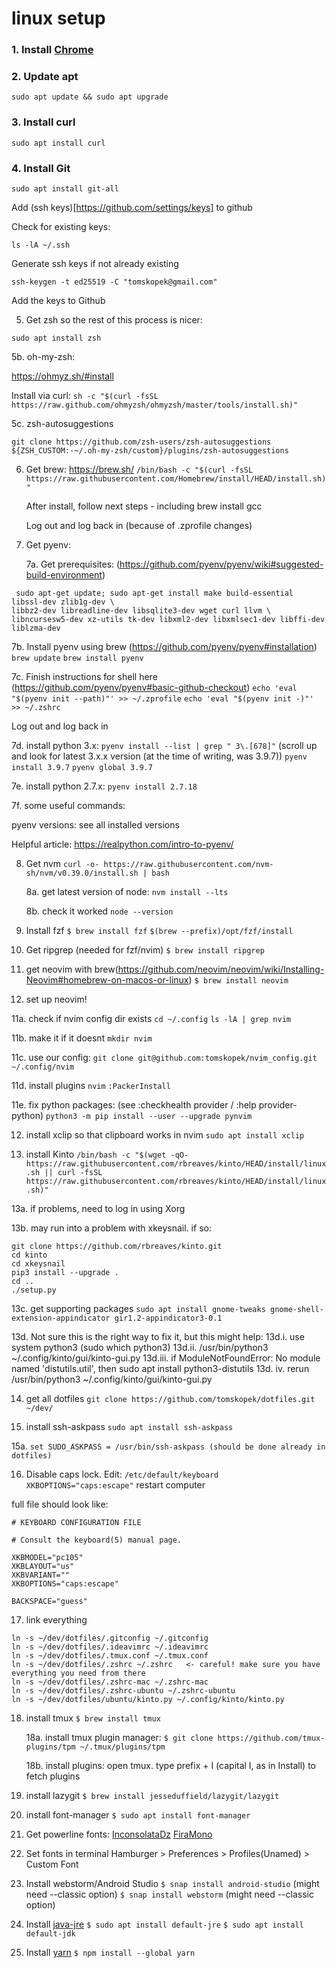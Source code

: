 # linux setup

### 1. Install [Chrome](https://www.google.com/intl/en_ca/chrome/)

### 2. Update apt
```
sudo apt update && sudo apt upgrade
```

### 3. Install curl
```
sudo apt install curl
```

### 4. Install Git


```console
sudo apt install git-all
```

Add (ssh keys)[https://github.com/settings/keys] to github

Check for existing keys:
```
ls -lA ~/.ssh
```

Generate ssh keys if not already existing
```
ssh-keygen -t ed25519 -C "tomskopek@gmail.com"
```

Add the keys to Github

5. Get zsh so the rest of this process is nicer:
   
```
sudo apt install zsh
```
   
   5b. oh-my-zsh:
   
   https://ohmyz.sh/#install
   
   Install via curl: `sh -c "$(curl -fsSL https://raw.github.com/ohmyzsh/ohmyzsh/master/tools/install.sh)"`
   
   5c. zsh-autosuggestions
   
   `git clone https://github.com/zsh-users/zsh-autosuggestions ${ZSH_CUSTOM:-~/.oh-my-zsh/custom}/plugins/zsh-autosuggestions`

6. Get brew: https://brew.sh/
   `/bin/bash -c "$(curl -fsSL https://raw.githubusercontent.com/Homebrew/install/HEAD/install.sh)"`
   
   After install, follow next steps - including brew install gcc
   
   Log out and log back in (because of .zprofile changes)

7. Get pyenv:

   7a. Get prerequisites: (https://github.com/pyenv/pyenv/wiki#suggested-build-environment)

 ```
  sudo apt-get update; sudo apt-get install make build-essential libssl-dev zlib1g-dev \
 libbz2-dev libreadline-dev libsqlite3-dev wget curl llvm \
 libncursesw5-dev xz-utils tk-dev libxml2-dev libxmlsec1-dev libffi-dev liblzma-dev
 ```

7b. Install pyenv using brew (https://github.com/pyenv/pyenv#installation)
`brew update`
`brew install pyenv`

7c. Finish instructions for shell here (https://github.com/pyenv/pyenv#basic-github-checkout)
`echo 'eval "$(pyenv init --path)"' >> ~/.zprofile`
`echo 'eval "$(pyenv init -)"' >> ~/.zshrc`

Log out and log back in

7d. install python 3.x:
`pyenv install --list | grep " 3\.[678]"`
(scroll up and look for latest 3.x.x version (at the time of writing, was 3.9.7))
`pyenv install 3.9.7`
`pyenv global 3.9.7`

7e. install python 2.7.x:
`pyenv install 2.7.18`

7f. some useful commands:

pyenv versions: see all installed versions

Helpful article: https://realpython.com/intro-to-pyenv/

8. Get nvm
   `curl -o- https://raw.githubusercontent.com/nvm-sh/nvm/v0.39.0/install.sh | bash`

   8a. get latest version of node:
   `nvm install --lts`

   8b. check it worked
   `node --version`

9. Install fzf
   `$ brew install fzf`
   `$(brew --prefix)/opt/fzf/install`

10. Get ripgrep (needed for fzf/nvim)
    `$ brew install ripgrep`

11. get neovim with brew(https://github.com/neovim/neovim/wiki/Installing-Neovim#homebrew-on-macos-or-linux)
    `$ brew install neovim`

12. set up neovim!

11a. check if nvim config dir exists
   `cd ~/.config`
   `ls -lA | grep nvim`

11b. make it if it doesnt
   `mkdir nvim`

11c. use our config:
   `git clone git@github.com:tomskopek/nvim_config.git ~/.config/nvim`

11d. install plugins
   `nvim`
   `:PackerInstall`

11e. fix python packages: (see :checkhealth provider / :help provider-python)
   `python3 -m pip install --user --upgrade pynvim`

12. install xclip so that clipboard works in nvim
    `sudo apt install xclip`

13. install Kinto
    `/bin/bash -c "$(wget -qO- https://raw.githubusercontent.com/rbreaves/kinto/HEAD/install/linux.sh || curl -fsSL https://raw.githubusercontent.com/rbreaves/kinto/HEAD/install/linux.sh)"`

13a. if problems, need to log in using Xorg

13b. may run into a problem with xkeysnail. if so:
```
git clone https://github.com/rbreaves/kinto.git
cd kinto
cd xkeysnail
pip3 install --upgrade .
cd ..
./setup.py
```

13c. get supporting packages
`sudo apt install gnome-tweaks gnome-shell-extension-appindicator gir1.2-appindicator3-0.1`

13d. Not sure this is the right way to fix it, but this might help:
13d.i. use system python3 (sudo which python3)
13d.ii. /usr/bin/python3 ~/.config/kinto/gui/kinto-gui.py
13d.iii. if ModuleNotFoundError: No module named 'distutils.util', then sudo apt install python3-distutils
13d. iv. rerun /usr/bin/python3 ~/.config/kinto/gui/kinto-gui.py

14. get all dotfiles
    `git clone https://github.com/tomskopek/dotfiles.git ~/dev/`

15. install ssh-askpass
    `sudo apt install ssh-askpass`

15a.
`set SUDO_ASKPASS = /usr/bin/ssh-askpass (should be done already in dotfiles)`

16. Disable caps lock. Edit: `/etc/default/keyboard`
   `XKBOPTIONS="caps:escape"`
    restart computer

full file should look like:

```
# KEYBOARD CONFIGURATION FILE

# Consult the keyboard(5) manual page.

XKBMODEL="pc105"
XKBLAYOUT="us"
XKBVARIANT=""
XKBOPTIONS="caps:escape"

BACKSPACE="guess"
```

17. link everything

```
ln -s ~/dev/dotfiles/.gitconfig ~/.gitconfig
ln -s ~/dev/dotfiles/.ideavimrc ~/.ideavimrc
ln -s ~/dev/dotfiles/.tmux.conf ~/.tmux.conf
ln -s ~/dev/dotfiles/.zshrc ~/.zshrc   <- careful! make sure you have everything you need from there
ln -s ~/dev/dotfiles/.zshrc-mac ~/.zshrc-mac
ln -s ~/dev/dotfiles/.zshrc-ubuntu ~/.zshrc-ubuntu
ln -s ~/dev/dotfiles/ubuntu/kinto.py ~/.config/kinto/kinto.py
```

18. install tmux
    `$ brew install tmux`

    18a. install tmux plugin manager:
    `$ git clone https://github.com/tmux-plugins/tpm ~/.tmux/plugins/tpm`

    18b. install plugins: open tmux. type prefix + I (capital I, as in Install) to fetch plugins

19. install lazygit
    `$ brew install jesseduffield/lazygit/lazygit`

20. install font-manager
    `$ sudo apt install font-manager`

21. Get powerline fonts:
    [InconsolataDz](https://github.com/powerline/fonts/blob/master/InconsolataDz/Inconsolata-dz%20for%20Powerline.otf)
    [FiraMono](https://github.com/powerline/fonts/blob/master/FiraMono/FuraMono-Medium%20Powerline.otf)

22. Set fonts in terminal
    Hamburger > Preferences > Profiles(Unamed) > Custom Font

23. Install webstorm/Android Studio
    `$ snap install android-studio` (might need --classic option)
    `$ snap install webstorm` (might need --classic option)

24. Install [java-jre](https://www.digitalocean.com/community/tutorials/how-to-install-java-with-apt-on-ubuntu-18-04)
    `$ sudo apt install default-jre`
    `$ sudo apt install default-jdk`

25. Install [yarn](https://classic.yarnpkg.com/lang/en/docs/install/#debian-stable)
    `$ npm install --global yarn`
